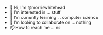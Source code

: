 - 👋 Hi, I’m @morriswhitehead
- 👀 I’m interested in ... stuff
- 🌱 I’m currently learning ... computer science
- 💞️ I’m looking to collaborate on ... nothing
- 📫 How to reach me ... no

<!---
morriswhitehead/morriswhitehead is a ✨ special ✨ repository because its `README.md` (this file) appears on your GitHub profile.
You can click the Preview link to take a look at your changes.
--->
